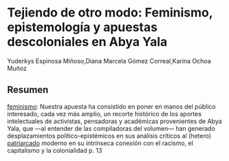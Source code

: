 # Tejiendo de otro modo: Feminismo, epistemología y apuestas descoloniales en Abya Yala

Yuderkys Espinosa Miñoso,Diana Marcela Gómez Correal,Karina Ochoa Muñoz

## Resumen

[feminismo](feminismo.md): Nuestra apuesta ha consistido en poner en manos del público interesado, cada vez más amplio, un recorte histórico de los aportes intelectuales de activistas, pensadoras y académicas provenientes de Abya Yala, que ––al entender de las compiladoras del volumen–– han generado desplazamientos político-epistémicos en sus análisis críticos al (hetero) [patriarcado](patriarcado.md) moderno en su intrínseca conexión con el racismo, el capitalismo y la colonialidad p. 13
